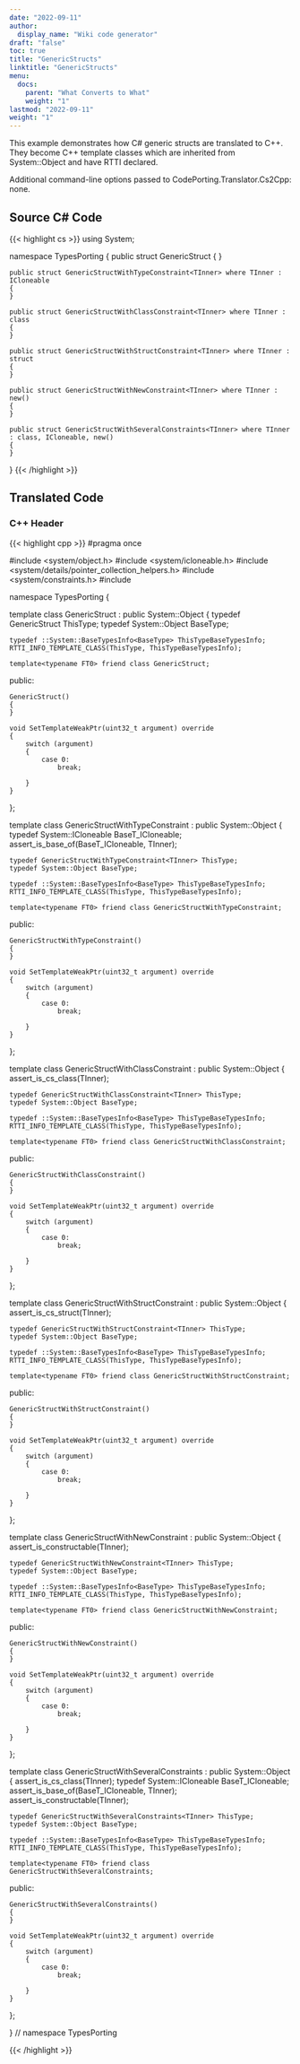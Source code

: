 ```yaml
---
date: "2022-09-11"
author:
  display_name: "Wiki code generator"
draft: "false"
toc: true
title: "GenericStructs"
linktitle: "GenericStructs"
menu:
  docs:
    parent: "What Converts to What"
    weight: "1"
lastmod: "2022-09-11"
weight: "1"
---
```


This example demonstrates how C# generic structs are translated to C++. They become C++ template classes which are inherited from System::Object and have RTTI declared.

Additional command-line options passed to CodePorting.Translator.Cs2Cpp: none.

## Source C# Code ##

{{< highlight cs >}}
using System;

namespace TypesPorting
{
    public struct GenericStruct<TInner>
    {
    }

    public struct GenericStructWithTypeConstraint<TInner> where TInner : ICloneable
    {
    }

    public struct GenericStructWithClassConstraint<TInner> where TInner : class
    {
    }

    public struct GenericStructWithStructConstraint<TInner> where TInner : struct
    {
    }

    public struct GenericStructWithNewConstraint<TInner> where TInner : new()
    {
    }

    public struct GenericStructWithSeveralConstraints<TInner> where TInner : class, ICloneable, new()
    {
    }
}
{{< /highlight >}}

## Translated Code ##

### C++ Header ###

{{< highlight cpp >}}
#pragma once

#include <system/object.h>
#include <system/icloneable.h>
#include <system/details/pointer_collection_helpers.h>
#include <system/constraints.h>
#include <cstdint>

namespace TypesPorting {

template<typename TInner>
class GenericStruct : public System::Object
{
    typedef GenericStruct<TInner> ThisType;
    typedef System::Object BaseType;
    
    typedef ::System::BaseTypesInfo<BaseType> ThisTypeBaseTypesInfo;
    RTTI_INFO_TEMPLATE_CLASS(ThisType, ThisTypeBaseTypesInfo);
    
    template<typename FT0> friend class GenericStruct;
    
public:

    GenericStruct()
    {
    }
    
    void SetTemplateWeakPtr(uint32_t argument) override
    {
        switch (argument)
        {
            case 0:
                break;
                
        }
    }
    
};

template<typename TInner>
class GenericStructWithTypeConstraint : public System::Object
{
    typedef System::ICloneable BaseT_ICloneable;
    assert_is_base_of(BaseT_ICloneable, TInner);
    
    typedef GenericStructWithTypeConstraint<TInner> ThisType;
    typedef System::Object BaseType;
    
    typedef ::System::BaseTypesInfo<BaseType> ThisTypeBaseTypesInfo;
    RTTI_INFO_TEMPLATE_CLASS(ThisType, ThisTypeBaseTypesInfo);
    
    template<typename FT0> friend class GenericStructWithTypeConstraint;
    
public:

    GenericStructWithTypeConstraint()
    {
    }
    
    void SetTemplateWeakPtr(uint32_t argument) override
    {
        switch (argument)
        {
            case 0:
                break;
                
        }
    }
    
};

template<typename TInner>
class GenericStructWithClassConstraint : public System::Object
{
    assert_is_cs_class(TInner);
    
    typedef GenericStructWithClassConstraint<TInner> ThisType;
    typedef System::Object BaseType;
    
    typedef ::System::BaseTypesInfo<BaseType> ThisTypeBaseTypesInfo;
    RTTI_INFO_TEMPLATE_CLASS(ThisType, ThisTypeBaseTypesInfo);
    
    template<typename FT0> friend class GenericStructWithClassConstraint;
    
public:

    GenericStructWithClassConstraint()
    {
    }
    
    void SetTemplateWeakPtr(uint32_t argument) override
    {
        switch (argument)
        {
            case 0:
                break;
                
        }
    }
    
};

template<typename TInner>
class GenericStructWithStructConstraint : public System::Object
{
    assert_is_cs_struct(TInner);
    
    typedef GenericStructWithStructConstraint<TInner> ThisType;
    typedef System::Object BaseType;
    
    typedef ::System::BaseTypesInfo<BaseType> ThisTypeBaseTypesInfo;
    RTTI_INFO_TEMPLATE_CLASS(ThisType, ThisTypeBaseTypesInfo);
    
    template<typename FT0> friend class GenericStructWithStructConstraint;
    
public:

    GenericStructWithStructConstraint()
    {
    }
    
    void SetTemplateWeakPtr(uint32_t argument) override
    {
        switch (argument)
        {
            case 0:
                break;
                
        }
    }
    
};

template<typename TInner>
class GenericStructWithNewConstraint : public System::Object
{
    assert_is_constructable(TInner);
    
    typedef GenericStructWithNewConstraint<TInner> ThisType;
    typedef System::Object BaseType;
    
    typedef ::System::BaseTypesInfo<BaseType> ThisTypeBaseTypesInfo;
    RTTI_INFO_TEMPLATE_CLASS(ThisType, ThisTypeBaseTypesInfo);
    
    template<typename FT0> friend class GenericStructWithNewConstraint;
    
public:

    GenericStructWithNewConstraint()
    {
    }
    
    void SetTemplateWeakPtr(uint32_t argument) override
    {
        switch (argument)
        {
            case 0:
                break;
                
        }
    }
    
};

template<typename TInner>
class GenericStructWithSeveralConstraints : public System::Object
{
    assert_is_cs_class(TInner);
    typedef System::ICloneable BaseT_ICloneable;
    assert_is_base_of(BaseT_ICloneable, TInner);
    assert_is_constructable(TInner);
    
    typedef GenericStructWithSeveralConstraints<TInner> ThisType;
    typedef System::Object BaseType;
    
    typedef ::System::BaseTypesInfo<BaseType> ThisTypeBaseTypesInfo;
    RTTI_INFO_TEMPLATE_CLASS(ThisType, ThisTypeBaseTypesInfo);
    
    template<typename FT0> friend class GenericStructWithSeveralConstraints;
    
public:

    GenericStructWithSeveralConstraints()
    {
    }
    
    void SetTemplateWeakPtr(uint32_t argument) override
    {
        switch (argument)
        {
            case 0:
                break;
                
        }
    }
    
};

} // namespace TypesPorting



{{< /highlight >}}
